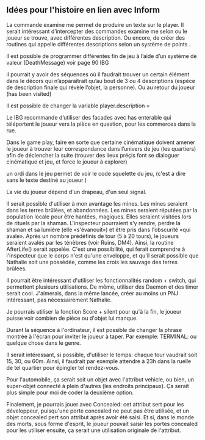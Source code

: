 ## Idées pour l'histoire en lien avec Inform

La commande examine me permet de produire un texte sur le player. Il serait intéressant d’intercepter des commandes examine me selon ou le joueur se trouve, avec différentes description. Ou encore, de créer des routines qui appelle différentes descriptions selon un système de points .

Il est possible de programmer différentes fin de jeu à l’aide d’un système de valeur (DeathMessage)
voir page 90 IBG

il pourrait y avoir des séquences où il faudrait trouver un certain élément dans le décors qui n’apparaîtrait qu’au bout de 3 ou 4 descriptions (espèce de description finale qui révèle l’objet, la personne). Ou au retour du joueur (has been visited)

Il est possible de changer la variable player.description =

Le IBG recommande d’utiliser des facades avec has enterable qui téléportent  le joueur vers la pièce en question, pour les commerces dans la rue.

Dans le game play, faire en sorte que certaine cinématique doivent amener le joueur à trouver leur correspondance dans l’univers de jeu (les quartiers) afin de déclencher la suite (trouver des lieux préçis font se dialoguer cinématique et jeu, et force le joueur à explorer)

un ordi dans le jeu permet de voir le code squelette du jeu, (c'est a dire sans le texte destiné au joueur )

La vie du joueur dépend d'un drapeau, d'un seul signal.

Il serait possible d'utiliser à mon avantage les mines. Les mines seraient dans les terres brûlées, et abandonnées.
Les mines seraient réputées par la population locale pour être hantées, magiques.
Elles seraient visitées lors de rituels par la shaman.
L'inspecteur pourraient s'y rendre, perdre la shaman et sa lumière (elle «s'évanouit») et être pris dans l'obscurité «qui avale».
Après un nombre prédéfinis de tour (5 à 20 tours), le joueurs seraient avalés par les ténèbres (voir Ruins, DM4).
Ainsi, la routine AfterLife() serait appelée.
C'est une possibilité, qui ferait comprendre à l'inspecteur que le corps n'est qu'une enveloppe, et qu'il serait possible que Nathalie soit une possédée, comme les crois les sauvage des terres brûlées.

Il pourrait être intéressant d'utiliser les fonctionnalités random + switch, qui permettent plusieurs utilisations. De même, utiliser des Daemon et des timer serait cool.
J'aimerais, dans la même lancée, créer au moins un PNJ intéressant, pas nécessairement Nathalie.

Je pourrais utiliser la fonction Score + silent pour qu'à la fin, le joueur puisse voir combien de pièce ou d'objet lui manque.

Durant la séquence à l'ordinateur, il est possible de changer la phrase montrée à l'écran pour inviter le joueur à taper. Par exemple:
TERMINAL:
ou quelque chose dans le genre.

Il serait intéressant, si possible, d'utiliser le temps: chaque tour vaudrait soit 15, 30, ou 60m.
Ainsi, il faudrait par exemple attendre à 23h dans la ruelle de tel quartier pour épingler tel rendez-vous.

Pour l'automobile, ça serait soit un objet avec l'attribut vehicle, ou bien, un super-objet connecté à plein d'autres (les endroits principaux).
Ça serait plus simple pour moi de coder la deuxième option.

Finalement, je pourrais jouer avec Concealed: cet attribut sert pour les développeur, puisqu'une porte concealed ne peut pas être utilisée, et un objet concealed pert son attribut après avoir été saisi.
Et si, dans le monde des morts, sous forme d'esprit, le joueur pouvait saisir les portes concealed pour les utiliser ensuite, ça serait une utilisation originale de l'attribut. 
